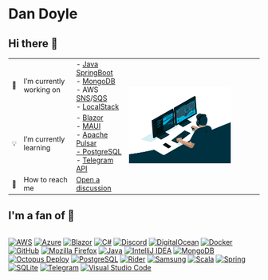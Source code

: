 # Dan Doyle

## Hi there 👋

<table>
  <tbody>
    <tr>
      <td>💼</td>
      <td>I’m currently working on</td>
      <td>
        - <a href="https://spring.io/">Java SpringBoot</a></br>
        - <a href="https://www.mongodb.com/">MongoDB</a></br> 
        - AWS <a href="https://aws.amazon.com/sns/">SNS</a>/<a href="https://aws.amazon.com/sqs/">SQS</a></br>
        - <a href="https://localstack.cloud/">LocalStack</a>
      </td>
      <td rowspan="3"><img src="https://github.com/TheDanielDoyle/TheDanielDoyle/blob/main/images/developer.gif" alt="Dan Doyle"  style="width: 80%;"></td>
    </tr>
    <tr>
      <td>💡</td>
      <td>I’m currently learning</td>
      <td>
        - <a href="https://blazor.net/">Blazor</a></br>
        - <a href="https://github.com/dotnet/maui">MAUI</a></br>
        - <a href="https://pulsar.apache.org/">Apache Pulsar</br>
        - <a href="https://www.postgresql.org/">PostgreSQL</a></br>
        - <a href="https://core.telegram.org/">Telegram API</a>
      </td>
    </tr>
    <tr>
      <td>📣</td>
      <td>How to reach me</td>
      <td><a href="https://github.com/TheDanielDoyle/TheDanielDoyle/discussions/new/choose">Open a discussion</a></td>
    </tr>
  </tbody>
</table>

## I'm a fan of 💪

<p style="display: inline-block;">
  <a href="https://aws.amazon.com/"><img alt="AWS" src="https://img.shields.io/badge/AWS-%23FF9900.svg?style=for-the-badge&logo=amazon-aws&logoColor=white" /></a>
  <a href="https://azure.microsoft.com/"><img alt="Azure" src="https://img.shields.io/badge/azure-%230072C6.svg?style=for-the-badge&logo=microsoftazure&logoColor=white" /></a>
  <a href="https://blazor.net/"><img alt="Blazor" src="https://img.shields.io/badge/blazor-%235C2D91.svg?style=for-the-badge&logo=blazor&logoColor=white" /></a>
  <a href="https://learn.microsoft.com/en-us/dotnet/csharp/"><img alt="C#" src="https://img.shields.io/badge/c%23-%23239120.svg?style=for-the-badge&logo=c-sharp&logoColor=white" /></a>
  <a href="https://discord.com/"><img alt="Discord" src="https://img.shields.io/badge/Discord-%235865F2.svg?style=for-the-badge&logo=discord&logoColor=white" /></a>
  <a href="https://www.digitalocean.com/"><img alt="DigitalOcean" src="https://img.shields.io/badge/DigitalOcean-%230167ff.svg?style=for-the-badge&logo=digitalOcean&logoColor=white" /></a>
  <a href="https://www.docker.com/"><img alt="Docker" src="https://img.shields.io/badge/docker-%230db7ed.svg?style=for-the-badge&logo=docker&logoColor=white" /></a>
  <a href="https://www.github.com/"><img alt="GitHub" src="https://img.shields.io/badge/GitHub-100000?style=for-the-badge&logo=github&logoColor=white" /></a>
  <a href="https://www.mozilla.org/en-GB/firefox/"><img alt="Mozilla Firefox" src="https://img.shields.io/badge/Firefox-FF7139?style=for-the-badge&logo=Firefox-Browser&logoColor=white" /></a>
  <a href="https://www.java.com/"><img alt="Java" src="https://img.shields.io/badge/java-%23ED8B00.svg?style=for-the-badge&logo=OpenJDK&logoColor=white" /></a>
  <a href="https://www.jetbrains.com/idea/"><img alt="IntelliJ IDEA" src="https://img.shields.io/badge/IntelliJIDEA-000000.svg?style=for-the-badge&logo=intellij-idea&logoColor=white" /></a>
  <a href="https://www.mongodb.com/"><img alt="MongoDB" src="https://img.shields.io/badge/MongoDB-4EA94B?style=for-the-badge&logo=mongodb&logoColor=white" /></a>
  <a href="https://octopus.com/"><img alt="Octopus Deploy" src="https://img.shields.io/badge/octopus%20deploy-0D80D8?style=for-the-badge&logo=octopusdeploy&logoColor=white" /></a>
  <a href="https://www.postgresql.org/"><img alt="PostgreSQL" src="https://img.shields.io/badge/PostgreSQL-316192?style=for-the-badge&logo=postgresql&logoColor=white" /></a>
  <a href="https://www.jetbrains.com/rider/"><img alt="Rider" src="https://img.shields.io/badge/Rider-000000.svg?style=for-the-badge&logo=Rider&logoColor=white&color=black&labelColor=crimson" /></a>
  <a href="https://www.samsung.com/"><img alt="Samsung" src="https://img.shields.io/badge/Samsung-%231428A0.svg?style=for-the-badge&logo=samsung&logoColor=white" /></a>
  <a href="https://www.scala-lang.org/"><img alt="Scala" src="https://img.shields.io/badge/Scala-DC322F?style=for-the-badge&logo=scala&logoColor=white" /></a>
  <a href="https://spring.io/"><img alt="Spring" src="https://img.shields.io/badge/spring-%236DB33F.svg?style=for-the-badge&logo=spring&logoColor=white" /></a>
  <a href="https://sqlite.org/"><img alt="SQLite" src="https://img.shields.io/badge/SQLite-07405E?style=for-the-badge&logo=sqlite&logoColor=white" /></a>
  <a href="https://telegram.org/"><img alt="Telegram" src="https://img.shields.io/badge/Telegram-2CA5E0?style=for-the-badge&logo=telegram&logoColor=white" /></a>
  <a href="https://code.visualstudio.com/"><img alt="Visual Studio Code" src="https://img.shields.io/badge/Visual%20Studio%20Code-0078d7.svg?style=for-the-badge&logo=visual-studio-code&logoColor=white" /></a>
</div>
